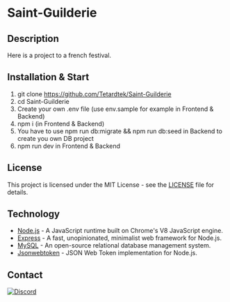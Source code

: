 # Saint-Guilderie
## Description
Here is a project to a french festival.

## Installation & Start
1. git clone https://github.com/Tetardtek/Saint-Guilderie
2. cd Saint-Guilderie
3. Create your own .env file (use env.sample for example in Frontend & Backend)
4. npm i (in Frontend & Backend)
5. You have to use npm run db:migrate && npm run db:seed in Backend to create you own DB project
6. npm run dev in Frontend & Backend

## License
This project is licensed under the MIT License - see the [LICENSE](LICENSE) file for details.

## Technology
- [Node.js](https://nodejs.org/) - A JavaScript runtime built on Chrome's V8 JavaScript engine.
- [Express](https://expressjs.com/) - A fast, unopinionated, minimalist web framework for Node.js.
- [MySQL](https://www.mysql.com/) - An open-source relational database management system.
- [Jsonwebtoken](https://jwt.io/introduction) - JSON Web Token implementation for Node.js.

## Contact
[![Discord](https://raw.githubusercontent.com/rahuldkjain/github-profile-readme-generator/master/src/images/icons/Social/discord.svg)](https://discord.com/users/235413280103858176)

